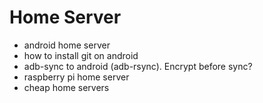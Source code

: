 # Home Server
- android home server
- how to install git on android
- adb-sync to android (adb-rsync). Encrypt before sync?
- raspberry pi home server
- cheap home servers
